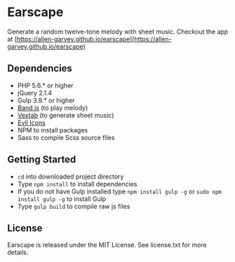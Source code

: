 # Earscape

Generate a random twelve-tone melody with sheet music. Checkout the app at [https://allen-garvey.github.io/earscape](https://allen-garvey.github.io/earscape)

## Dependencies

* PHP 5.6.* or higher
* jQuery 2.1.4
* Gulp 3.9.* or higher
* [Band.js](https://github.com/meenie/band.js) (to play melody)
* [Vextab](https://github.com/0xfe/vextab) (to generate sheet music)
* [Evil Icons](https://github.com/outpunk/evil-icons)
* NPM to install packages
* Sass to compile Scss source files

## Getting Started

* `cd` into downloaded project directory
* Type `npm install` to install dependencies
* If you do not have Gulp installed type `npm install gulp -g` or `sudo npm install gulp -g` to install Gulp
* Type `gulp build` to compile raw js files

## License

Earscape is released under the MIT License. See license.txt for more details.